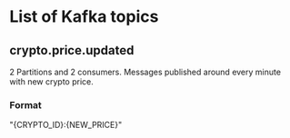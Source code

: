 # List of Kafka topics

## crypto.price.updated
2 Partitions and 2 consumers.
Messages published around every minute with new crypto price.
### Format
"{CRYPTO_ID}:{NEW_PRICE}"

